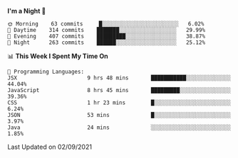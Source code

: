 <!--START_SECTION:waka-->
**I'm a Night 🦉** 

```text
🌞 Morning    63 commits     █░░░░░░░░░░░░░░░░░░░░░░░░   6.02% 
🌆 Daytime    314 commits    ███████░░░░░░░░░░░░░░░░░░   29.99% 
🌃 Evening    407 commits    █████████░░░░░░░░░░░░░░░░   38.87% 
🌙 Night      263 commits    ██████░░░░░░░░░░░░░░░░░░░   25.12%

```


📊 **This Week I Spent My Time On** 

```text
💬 Programming Languages: 
JSX                      9 hrs 48 mins       ███████████░░░░░░░░░░░░░░   44.04% 
JavaScript               8 hrs 45 mins       █████████░░░░░░░░░░░░░░░░   39.36% 
CSS                      1 hr 23 mins        █░░░░░░░░░░░░░░░░░░░░░░░░   6.24% 
JSON                     53 mins             █░░░░░░░░░░░░░░░░░░░░░░░░   3.97% 
Java                     24 mins             ░░░░░░░░░░░░░░░░░░░░░░░░░   1.85%

```


 Last Updated on 02/09/2021
<!--END_SECTION:waka-->
